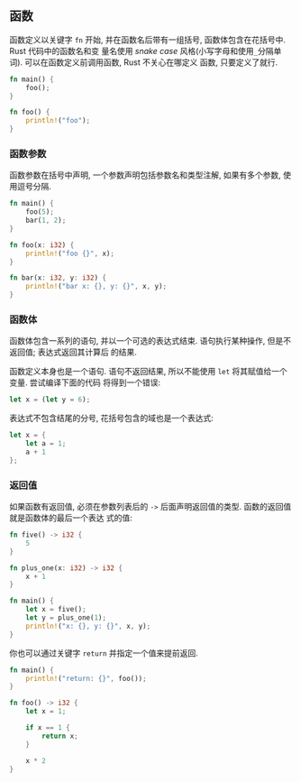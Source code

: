 ## 函数

函数定义以关键字 `fn` 开始, 并在函数名后带有一组括号, 函数体包含在花括号中. Rust 代码中的函数名和变
量名使用 *snake case* 风格(小写字母和使用`_`分隔单词). 可以在函数定义前调用函数, Rust 不关心在哪定义
函数, 只要定义了就行.

```rust
fn main() {
    foo();
}

fn foo() {
    println!("foo");
}
```


### 函数参数

函数参数在括号中声明, 一个参数声明包括参数名和类型注解, 如果有多个参数, 使用逗号分隔.

```rust
fn main() {
    foo(5);
    bar(1, 2);
}

fn foo(x: i32) {
    println!("foo {}", x);
}

fn bar(x: i32, y: i32) {
    println!("bar x: {}, y: {}", x, y);
}
```


### 函数体

函数体包含一系列的语句, 并以一个可选的表达式结束. 语句执行某种操作, 但是不返回值; 表达式返回其计算后
的结果.

函数定义本身也是一个语句. 语句不返回结果, 所以不能使用 `let` 将其赋值给一个变量. 尝试编译下面的代码
将得到一个错误:

```rust
let x = (let y = 6);
```

表达式不包含结尾的分号, 花括号包含的域也是一个表达式:

```rust
let x = {
    let a = 1;
    a + 1
};
```


### 返回值

如果函数有返回值, 必须在参数列表后的 `->` 后面声明返回值的类型. 函数的返回值就是函数体的最后一个表达
式的值:

```rust
fn five() -> i32 {
    5
}

fn plus_one(x: i32) -> i32 {
    x + 1
}

fn main() {
    let x = five();
    let y = plus_one(1);
    println!("x: {}, y: {}", x, y);
}
```

你也可以通过关键字 `return` 并指定一个值来提前返回.

```rust
fn main() {
    println!("return: {}", foo());
}

fn foo() -> i32 {
    let x = 1;

    if x == 1 {
        return x;
    }

    x * 2
}
```
